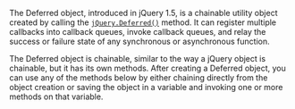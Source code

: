 <p>The Deferred object, introduced in jQuery 1.5, is a chainable utility object created by calling the <a href="/jQuery.Deferred/"><code>jQuery.Deferred()</code></a> method. It can register multiple callbacks into callback queues, invoke callback queues, and relay the success or failure state of any synchronous or asynchronous function.</p>
    <p>The Deferred object is chainable, similar to the way a jQuery object is chainable, but it has its own methods. After creating a Deferred object, you can use any of the methods below by either chaining directly from the object creation or saving the object in a variable and invoking one or more methods on that variable.</p>